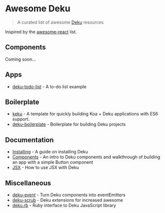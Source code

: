 # Awesome Deku

> A curated list of awesome [Deku](https://github.com/segmentio/deku) resources

Inspired by the [awesome-react](https://github.com/enaqx/awesome-react) list.

## Components

Coming soon...

## Apps

- [deku-todo-list](https://github.com/xeodou/deku-to-do-list) - A to-do list example

## Boilerplate

- [keku](https://github.com/stevenmiller888/keku) - A template for quickly building Koa + Deku applications with ES6 support.
- [deku-boilerplate](https://github.com/jkxyz/deku-boilerplate) - Boilerplate for building Deku projects

## Documentation

- [Installing](https://github.com/segmentio/deku/blob/master/docs/guides/install.md) - A guide on installing Deku
- [Components](https://github.com/segmentio/deku/blob/master/docs/guides/components.md) - An intro to Deku components and walkthrough of building an app with a simple Button component
- [JSX](https://github.com/segmentio/deku/blob/master/docs/guides/jsx.md) - How to use JSX with Deku

## Miscellaneous

- [deku-event](https://github.com/yoshuawuyts/deku-event) - Turn Deku components into eventEmitters
- [deku-scrub](https://github.com/spalger/deku-scrub) - Deku extensions for increased awesome
- [deku.rb](https://github.com/dirk/deku.rb) - Ruby interface to Deku JavaScript library